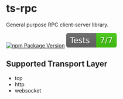 # ts-rpc
General purpose RPC client-server library.

[![npm Package Version](https://img.shields.io/npm/v/ts-rpc.svg?maxAge=2592000)](https://www.npmjs.com/package/ts-rpc)
![Test](https://raw.githubusercontent.com/beenotung/ts-rpc/master/test/badge.svg?sanitize=true)

## Supported Transport Layer
- tcp
- http
- websocket

